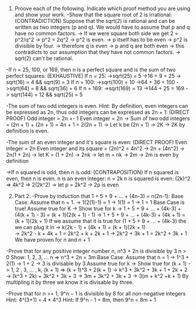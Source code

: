 1. Proove each of the following. Indicate which proof method you are using and show your work.
  -Show that the square root of 2 is irrational:
   (CONTRADICTION) Suppose that the sqrt(2) is rational and can be written as two integers (p and q). We would have to assume that 
   p and q have no common factors. 
      -> If we were square both side we get 2 = p^2/q^2
      -> p^2 = 2q^2
      -> p^2 is even.
      -> p itself has to be even
      -> p^2 is divisible by four.
      -> therefore q is even
      -> p and q are both even 
      -> this contradicts to our assumption that they have not common factors. 
      -> sqrt(2) can't be rational.
    
  -If n = 25, 100, or 169, then n is a perfect square and is the sum of two perfect squares:
  (EXHAUSTIVE) If n = 25:
    ->sqrt(25) = 5
    ->16 + 9 = 25
      -> sqrt(16) = 4 && sqrt(9) = 3
  If n = 100:
    ->sqrt(100) = 10
    ->64 + 36 = 100
      ->sqrt(64) = 8 && sqrt(36) = 6
  If n = 169:
    ->sqrt(169) = 13
    ->144 + 25 = 169
      -> sqrt(144) = 12 && sqrt(25) = 5
      
  -The sum of two odd integers is even. Hint: By definition, even integers can be expressed as 2n, 
  thus odd integers can be expressed as 2n + 1:
  (DIRECT PROOF)
    Odd integer = 2n +- 1
    Even integer = 2n
      -> Sum of two odd integers = (2n + 1) + (2n + 1)
                                 = 4n + 1
                                 = 2(2n + 1)
      -> Let k be (2n + 1)
        -> 2K
        -> 2K by definition is even.
        
  -The sum of an even integer and it's square is even:
  (DIRECT PROOF)
    Even integer = 2n
    Even integer and its square = (2n)^2 = 4n^2
      -> 2n + (4n^2)
      -> 2n(1 + 2n)
      -> let K = (1 + 2n)
      -> 2nk
      -> let m = nk
      -> 2m
      -> 2m is even by definition
      
  ->If n squared is odd, then n is odd:
  (CONTRAPOSITION) If n squared is even, then n is even.
    n is an even integer: n = 2k
    n is squared is even: (2k)^2 => 4k^2 => 2(2k^2)
      -> let p = 2k^2
      -> 2p is even    
  
2. Part 2:
  -Prove by induction that 1 + 5 + 9 + ... + (4n-3) = n(2n-1):
  Base Case: Assume that n = 1.
   -> 1(2(1)-1) = 1
   -> 1(1) = 1
   -> 1 = 1 Base Case is true!
  Assume true for K
    -> Show true for k 
      -> 1 + 5 + 9 + ... + (4k-3) + (4(k + 1) - 3) = (k + 1)(2(k + 1) - 1)
      -> 1 + 5 + 9 + ... + (4k-3) + (4k + 1)       = (k + 1)(2k + 1) 
     If we assume that it is true for (1 + 5 + 9 + ... + (4k-3) the we can plug it in
      -> k(2k - 1) + (4k + 1) = (k + 1)(2k + 1)  
      -> 2k^2 - k + 4k + 1 = 2k^2 + k + 2k + 1
      -> 2k^2 + 3k + 1 = 2k^2 + 3k + 1
     We have proven for n and n + 1

  -Prove that for any positive integer number n, n^3 + 2n is divisible by 3
   n > 0
   Show: 1, 2, 3, ... n => n^3 + 2n = 3m
   Base Case: Assume that n = 1
    -> 1^3 + 2(1)
    -> 1 + 2
    -> 3 is divisable by 3
   Assume true for k
    -> Show true for (k + 1)
      -> 1, 2 , 3, ... , k, (k + 1) => (k + 1)^3 + 2(k + 1)
      -> k^3 + 3k^2 + 3k + 1 + 2k + 2
      -> (k^3 + 2k) + 3k^2 + 3k + 3
      -> 3m + 3k^2 + 3k + 3
      -> 3(m + k^2 +k + 1)
     By multipling it by three we know it is divisable by three. 

  -Prove that for n >= 1, 9^n − 1 is divisible by 8 for all non-negative integers 
  Hint: 4^(3+1) = 4 * 4^3 Hint: If 9^n - 1 = 8m, then 9^n = 8m + 1
